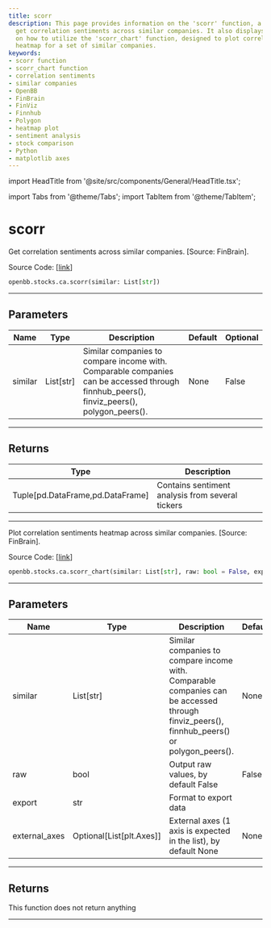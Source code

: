 ```yaml
---
title: scorr
description: This page provides information on the 'scorr' function, a tool used to
  get correlation sentiments across similar companies. It also displays information
  on how to utilize the 'scorr_chart' function, designed to plot correlation sentiments
  heatmap for a set of similar companies.
keywords:
- scorr function
- scorr_chart function
- correlation sentiments
- similar companies
- OpenBB
- FinBrain
- FinViz
- Finnhub
- Polygon
- heatmap plot
- sentiment analysis
- stock comparison
- Python
- matplotlib axes
---
```


import HeadTitle from '@site/src/components/General/HeadTitle.tsx';

<HeadTitle title="scorr - Ca - Stocks - Reference | OpenBB SDK Docs" />

import Tabs from '@theme/Tabs';
import TabItem from '@theme/TabItem';

# scorr

<Tabs>
<TabItem value="model" label="Model" default>

Get correlation sentiments across similar companies. [Source: FinBrain].

Source Code: [[link](https://github.com/OpenBB-finance/OpenBBTerminal/tree/main/openbb_terminal/stocks/comparison_analysis/finbrain_model.py#L125)]

```python
openbb.stocks.ca.scorr(similar: List[str])
```

---

## Parameters

| Name | Type | Description | Default | Optional |
| ---- | ---- | ----------- | ------- | -------- |
| similar | List[str] | Similar companies to compare income with.<br/>Comparable companies can be accessed through<br/>finnhub_peers(), finviz_peers(), polygon_peers(). | None | False |


---

## Returns

| Type | Description |
| ---- | ----------- |
| Tuple[pd.DataFrame,pd.DataFrame] | Contains sentiment analysis from several tickers |
---

</TabItem>
<TabItem value="view" label="Chart">

Plot correlation sentiments heatmap across similar companies. [Source: FinBrain].

Source Code: [[link](https://github.com/OpenBB-finance/OpenBBTerminal/tree/main/openbb_terminal/stocks/comparison_analysis/finbrain_view.py#L121)]

```python
openbb.stocks.ca.scorr_chart(similar: List[str], raw: bool = False, export: str = "", external_axes: Optional[List[matplotlib.axes._axes.Axes]] = None)
```

---

## Parameters

| Name | Type | Description | Default | Optional |
| ---- | ---- | ----------- | ------- | -------- |
| similar | List[str] | Similar companies to compare income with.<br/>Comparable companies can be accessed through<br/>finviz_peers(), finnhub_peers() or polygon_peers(). | None | False |
| raw | bool | Output raw values, by default False | False | True |
| export | str | Format to export data |  | True |
| external_axes | Optional[List[plt.Axes]] | External axes (1 axis is expected in the list), by default None | None | True |


---

## Returns

This function does not return anything

---

</TabItem>
</Tabs>
